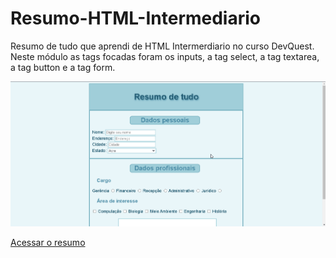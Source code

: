 # Resumo-HTML-Intermediario
Resumo de tudo que aprendi de HTML Intermerdiario no curso DevQuest. Neste módulo as tags focadas foram os inputs, a tag select, a tag textarea, a tag button e a tag form. 

<img src="resumo.gif" alt="Apresentação">

<a href="https://ericrdgs.github.io/Resumo-HTML-Intermediario/">Acessar o resumo</a>
